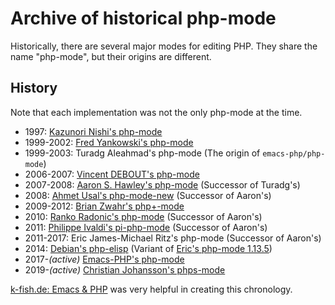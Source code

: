 # Archive of historical php-mode

Historically, there are several major modes for editing PHP.
They share the name "php-mode", but their origins are different.

## History

Note that each implementation was not the only php-mode at the time.

 * 1997: [Kazunori Nishi's php-mode](kazunori)
 * 1999-2002: [Fred Yankowski's php-mode](ontosys)
 * 1999-2003: Turadg Aleahmad's php-mode (The origin of `emacs-php/php-mode`)
 * 2006-2007: [Vincent DEBOUT's php-mode](deboutv)
 * 2007-2008: [Aaron S. Hawley's php-mode](sourceforge) (Successor of Turadg's)
 * 2008: [Ahmet Usal's php-mode-new](mewde) (Successor of Aaron's)
 * 2009-2012: [Brian Zwahr's php+-mode](https://github.com/echosa/phpplus-mode)
 * 2010: [Ranko Radonic's php-mode](https://github.com/rradonic/php-mode) (Successor of Aaron's)
 * 2011: [Philippe Ivaldi's pi-php-mode](https://github.com/pivaldi/pi-php-mode) (Successor of Aaron's)
 * 2011-2017: Eric James-Michael Ritz's php-mode (Successor of Aaron's)
 * 2014: [Debian's php-elisp](debian) (Variant of [Eric's php-mode 1.13.5](https://github.com/emacs-php/php-mode/issues/430))
 * 2017-*(active)* [Emacs-PHP's php-mode](https://github.com/emacs-php/php-mode)
 * 2019-*(active)* [Christian Johansson's phps-mode](https://github.com/cjohansson/emacs-phps-mode)

[k-fish.de: Emacs & PHP](http://k-fish.de/Emacs-PHP.21.0.html) was very helpful in creating this chronology.
